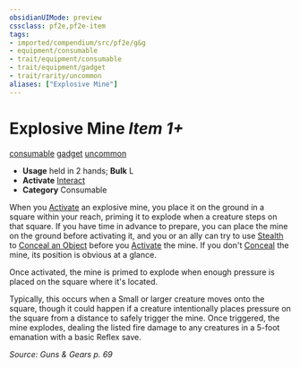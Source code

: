 ```yaml
---
obsidianUIMode: preview
cssclass: pf2e,pf2e-item
tags:
- imported/compendium/src/pf2e/g&g
- equipment/consumable
- trait/equipment/consumable
- trait/equipment/gadget
- trait/rarity/uncommon
aliases: ["Explosive Mine"]
---
```

# Explosive Mine *Item 1+*  
[consumable](consumable.md)  [gadget](gadget-g-g.md)  [uncommon](uncommon.md)  

- **Usage** held in 2 hands; **Bulk** L
- **Activate** [Interact](interact.md)
- **Category** Consumable

When you [Activate](activate-an-item.md) an explosive mine, you place it on the ground in a square within your reach, priming it to explode when a creature steps on that square. If you have time in advance to prepare, you can place the mine on the ground before activating it, and you or an ally can try to use [Stealth](../../skills.md#Stealth) to [Conceal an Object](conceal-an-object.md) before you [Activate](activate-an-item.md) the mine. If you don't [Conceal](conceal-an-object.md) the mine, its position is obvious at a glance.

Once activated, the mine is primed to explode when enough pressure is placed on the square where it's located.

Typically, this occurs when a Small or larger creature moves onto the square, though it could happen if a creature intentionally places pressure on the square from a distance to safely trigger the mine. Once triggered, the mine explodes, dealing the listed fire damage to any creatures in a 5-foot emanation with a basic Reflex save.

*Source: Guns & Gears p. 69*